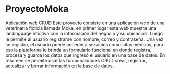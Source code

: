 # ProyectoMoka
 Aplicación web CRUD
Este proyecto consiste en una aplicación web de una veterinaria ficticia llamada Moka,  en primer lugar esta web muestra una landingpage intuitiva con la información del negocio y su ubicación. Luego le permite al usuario  registrarse con nombre, correo y contraseña. Una vez se registra, el usuario puede acceder a servicios como citas médicas, para eso la plataforma le brinda un formulario funcional  en donde registra, procesa y  guarda los datos que ingresó el usuario en una base de datos.
En resumen se permite usar las funcionalidades CRUD crear, registrar, actualizar y borrar información en la base de datos.
